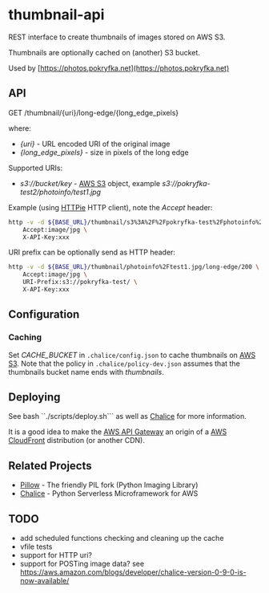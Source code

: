 # thumbnail-api

REST interface to create thumbnails of images stored on AWS S3.

Thumbnails are optionally cached on (another) S3 bucket.

Used by [https://photos.pokryfka.net](https://photos.pokryfka.net)

## API

GET /thumbnail/{uri}/long-edge/{long_edge_pixels}

where:

- *{uri}* - URL encoded URI of the original image
- *{long_edge_pixels}* - size in pixels of the long edge

Supported URIs:

- *s3://bucket/key* - [AWS S3](https://aws.amazon.com/s3/) object, example *s3://pokryfka-test2/photoinfo/test1.jpg*

Example (using [HTTPie](https://httpie.org) HTTP client), note the *Accept* header:

```bash
http -v -d ${BASE_URL}/thumbnail/s3%3A%2F%2Fpokryfka-test%2Fphotoinfo%2Ftest1.jpg/long-edge/200 \
    Accept:image/jpg \
    X-API-Key:xxx
```

URI prefix can be optionally send as HTTP header:

```bash
http -v -d ${BASE_URL}/thumbnail/photoinfo%2Ftest1.jpg/long-edge/200 \
    Accept:image/jpg \
    URI-Prefix:s3://pokryfka-test/ \
    X-API-Key:xxx
```

## Configuration

### Caching

Set *CACHE_BUCKET* in ``.chalice/config.json`` to cache thumbnails on [AWS S3](https://aws.amazon.com/s3/).
Note that the policy in ``.chalice/policy-dev.json`` assumes that the thumbnails bucket name ends with *thumbnails*.
 
## Deploying

See bash ``./scripts/deploy.sh``` as well as [Chalice](https://github.com/aws/chalice/) for more information.

It is a good idea to make the [AWS API Gateway](https://aws.amazon.com/api-gateway/)
an origin of a [AWS CloudFront](https://aws.amazon.com/cloudfront/) distribution (or another CDN).

## Related Projects

- [Pillow](https://python-pillow.org) - The friendly PIL fork (Python Imaging Library)
- [Chalice](https://github.com/aws/chalice/) - Python Serverless Microframework for AWS

## TODO

- add scheduled functions checking and cleaning up the cache
- vfile tests
- support for HTTP uri?
- support for POSTing image data? see https://aws.amazon.com/blogs/developer/chalice-version-0-9-0-is-now-available/
